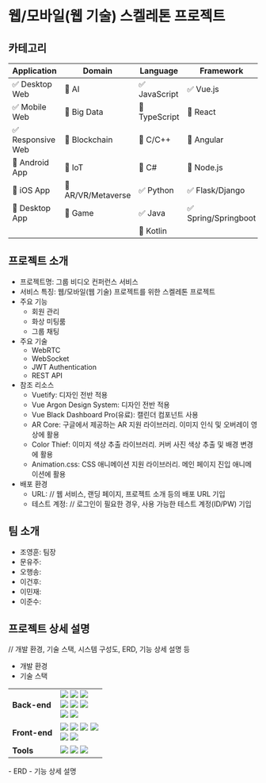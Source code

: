 # 웹/모바일(웹 기술) 스켈레톤 프로젝트

<!-- 필수 항목 -->

## 카테고리

| Application | Domain | Language | Framework |
| ---- | ---- | ---- | ---- |
| :white_check_mark: Desktop Web | :black_square_button: AI | :white_check_mark: JavaScript | :white_check_mark: Vue.js |
| :white_check_mark: Mobile Web | :black_square_button: Big Data | :black_square_button: TypeScript | :black_square_button: React |
| :white_check_mark: Responsive Web | :black_square_button: Blockchain | :black_square_button: C/C++ | :black_square_button: Angular |
| :black_square_button: Android App | :black_square_button: IoT | :black_square_button: C# | :black_square_button: Node.js |
| :black_square_button: iOS App | :black_square_button: AR/VR/Metaverse | :white_check_mark: Python | :white_check_mark: Flask/Django |
| :black_square_button: Desktop App | :black_square_button: Game | :white_check_mark: Java | :white_check_mark: Spring/Springboot |
| | | :black_square_button: Kotlin | |

<!-- 필수 항목 -->

## 프로젝트 소개

* 프로젝트명: 그룹 비디오 컨퍼런스 서비스
* 서비스 특징: 웹/모바일(웹 기술) 프로젝트를 위한 스켈레톤 프로젝트
* 주요 기능
  - 회원 관리
  - 화상 미팅룸
  - 그룹 채팅
* 주요 기술
  - WebRTC
  - WebSocket
  - JWT Authentication
  - REST API
* 참조 리소스
  * Vuetify: 디자인 전반 적용
  * Vue Argon Design System: 디자인 전반 적용
  * Vue Black Dashboard Pro(유료): 캘린더 컴포넌트 사용
  * AR Core: 구글에서 제공하는 AR 지원 라이브러리. 이미지 인식 및 오버레이 영상에 활용
  * Color Thief: 이미지 색상 추출 라이브러리. 커버 사진 색상 추출 및 배경 변경에 활용
  * Animation.css: CSS 애니메이션 지원 라이브러리. 메인 페이지 진입 애니메이션에 활용
* 배포 환경
  - URL: // 웹 서비스, 랜딩 페이지, 프로젝트 소개 등의 배포 URL 기입
  - 테스트 계정: // 로그인이 필요한 경우, 사용 가능한 테스트 계정(ID/PW) 기입

<!-- 자유 양식 -->

## 팀 소개
* 조영훈: 팀장
* 문유주: 
* 오행송: 
* 이건후: 
* 이민재:
* 이준수: 

<!-- 자유 양식 -->

## 프로젝트 상세 설명

// 개발 환경, 기술 스택, 시스템 구성도, ERD, 기능 상세 설명 등
- 개발 환경
- 기술 스택
<div align=left>
<table>
    <tr>
        <td><b>Back-end</td>
        <td><img src="https://img.shields.io/badge/Java-1.8.0-007396?style=flat&logo=Java&logoColor=white"/>
<img src="https://img.shields.io/badge/Spring Boot-2.6.9-6DB33F?style=flat-square&logo=Spring Boot&logoColor=white"/>
<img src="https://img.shields.io/badge/Spring Security-5.6.6-6DB33F?style=flat-square&logo=Spring Security&logoColor=white"/>
<br>
<img src="https://img.shields.io/badge/MySQL-8.0.29-4479A1?style=flat-square&logo=MySQL&logoColor=white"/>
<img src="https://img.shields.io/badge/H2-1.4.199-4479A1?style=flat-square&logo=H2&logoColor=white"/>
<img src="https://img.shields.io/badge/JPA Hibernate-5.6.3.Final-59666C?style=flat-square&logo=Hibernate&logoColor=white"/>
<br>
<img src="https://img.shields.io/badge/Gradle-7.4.1-02303A?style=flat-square&logo=Gradle&logoColor=white"/>
<img src="https://img.shields.io/badge/JWT-000000?style=flat-square&logo=JSON Web Tokens&logoColor=white"/>
</td>
    </tr>
    <tr>
    <td><b>Front-end</td>
    <td><img src="https://img.shields.io/badge/Node.js-16.16.0-339933?style=flat-square&logo=Node.js&logoColor=white"/>
    <img src="https://img.shields.io/badge/React-18.2.0-61DAFB?style=flat-square&logo=React&logoColor=white"/>
    <img src="https://img.shields.io/badge/React Router-6.3.0-CA4245?style=flat-square&logo=React Router&logoColor=white"/>
    <img src="https://img.shields.io/badge/Redux Toolkit-1.8.3-764ABC?style=flat-square&logo=Redux&logoColor=white"/>
    <br>
    <!-- <img src="https://img.shields.io/badge/Webpack-16.13.1-8DD6F9?style=flat-square&logo=Webpack&logoColor=white"/> -->
    <img src="https://img.shields.io/badge/Bootstrap-5.1.3-7952B3?style=flat-square&logo=Bootstrap&logoColor=white"/>
    <img src="https://img.shields.io/badge/NPM-8.11.0-CB3837?style=flat-square&logo=NPM&logoColor=white"/>
    </td>
    </tr>
    <tr>
    <td><b>Tools</td>
    <td><img src="https://img.shields.io/badge/GitLab-FCA121?style=flat-square&logo=GitLab&logoColor=white"/>
<img src="https://img.shields.io/badge/JIRA-0052CC?style=flat-square&logo=JIRA Software&logoColor=white"/>
<img src="https://img.shields.io/badge/AWS-232F3E?style=flat-square&logo=amazon aws&logoColor=white"/>
<!-- <img src="https://img.shields.io/badge/Docker-20.10.12-4479A1?style=flat-square&logo=Docker&logoColor=white"/>
<img src="https://img.shields.io/badge/Docker compose-1.29.2-4479A1?style=flat-square&logo=Docker&logoColor=white"/>
<img src="https://img.shields.io/badge/NGINX-1.18.0(Ubuntu)-009639?style=flat-square&logo=NGINX&logoColor=white"/>
<img src="https://img.shields.io/badge/WebRTC-333333?style=flat-square&logo=WebRTC&logoColor=white"/>
<img src="https://img.shields.io/badge/Notion-333333?style=flat-square&logo=Notion&logoColor=white"/>
<img src="https://img.shields.io/badge/Openvidu-2.20.0-333333?style=flat-square"/> -->
</td>
    </tr>
</table>
<div>
- ERD
- 기능 상세 설명

